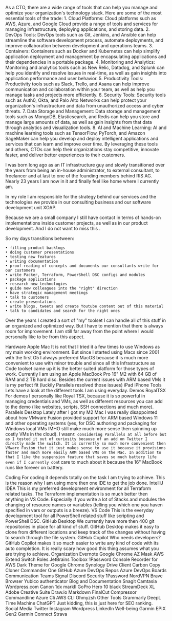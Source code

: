 As a CTO, there are a wide range of tools that can help you manage and optimize your organization's technology stack. Here are some of the most essential tools of the trade: 1. Cloud Platforms: Cloud platforms such as AWS, Azure, and Google Cloud provide a range of tools and services for managing infrastructure, deploying applications, and storing data. 2. DevOps Tools: DevOps tools such as Git, Jenkins, and Ansible can help streamline the software development process, automate deployments, and improve collaboration between development and operations teams. 3. Containers: Containers such as Docker and Kubernetes can help simplify application deployment and management by encapsulating applications and their dependencies in a portable package. 4. Monitoring and Analytics: Monitoring and analytics tools such as New Relic, Datadog, and Splunk can help you identify and resolve issues in real-time, as well as gain insights into application performance and user behavior. 5. Productivity Tools: Productivity tools such as Slack, Trello, and Asana can help improve communication and collaboration within your team, as well as help you manage tasks and projects more efficiently. 6. Security Tools: Security tools such as Auth0, Okta, and Palo Alto Networks can help protect your organization's infrastructure and data from unauthorized access and cyber threats. 7. Data Storage and Management: Data storage and management tools such as MongoDB, Elasticsearch, and Redis can help you store and manage large amounts of data, as well as gain insights from that data through analytics and visualization tools. 8. AI and Machine Learning: AI and machine learning tools such as TensorFlow, PyTorch, and Amazon SageMaker can help you develop and deploy intelligent applications and services that can learn and improve over time.
By leveraging these tools and others, CTOs can help their organizations stay competitive, innovate faster, and deliver better experiences to their customers.

I was born long ago as an IT infrastructure guy and slowly transitioned over the years from being an in-house administrator, to external consultant, to freelancer and at last to one of the founding members behind RIS AG.
Nearly 23 years I am now in it and finally feel like home where I currently am.

In my role I am responsible for the strategy behind our services and the technologies we provide in our consulting business and our software development unit XOAP.

Because we are a small company I still have contact in terms of hands-on implementations inside customer projects, as well as in our product development. And I do not want to miss this .

So my days transitions between:

    • filling product backlogs
    • doing customer presentations
    • testing new features
    • writing documentation
    • proof-reading of concepts and documents our consultants write for our customers
    • write Packer, Terraform, PowerShell DSC configs and modules
    • package applications
    • research new technologies
    • guide new colleagues into the "right" direction
    • have strategic management meetings
    • talk to customers
    • create presentations
    • write blogs, tweets and create Youtube content out of this material
    • talk to candidates and search for the right ones

Over the years I created a sort of "my" toolset I can handle all of this stuff in an organized and optimized way.
But I have to mention that there is always room for improvement. I am still far away from the point where I would personally like to be from this aspect.

Hardware
Apple Mac
It is not that I tried it a few times to use Windows as my main working environment. But since I started using Macs since 2001 with the first G5 I always preferred MacOS because it is much more convenient to use with minor trouble and since all this Infrastructure as Code toolset came up it is the better suited platform for those types of work.
Currently I am using an Apple MacBook Pro 16" M2 with 64 GB of RAM and 2 TB hard disc. Besides the current issues with ARM based VMs it is my perfect fit (luckily Parallels resolved those issues)
iPad
iPhone
Tools
Lets have a look at the different tools I am using everyday.
Demos
RoyalTSX
For demos I personally like Royal TSX, because it is so powerful in managing credentials and VMs, as well as different resources you can add to the demo (like websites, scripts, SSH connections and much more).
Parallels Desktop
Lately after I got my M2 Mac I was really disappointed about how VMware Fusion provided support for ARM based Windows 11 and other operating systems (yes, for DSC authoring and packaging for Windows local VMs IMHO still make much more sense then spinning up costly VMs in the cloud).
I wasn`t considering Parallels at all before but as I tested it out of curiosity because of an add on Twitter I directly made the switch. It is currently so much more convenient then VMware Fusion that it just makes sense to use it because it provisions faster and much more easily ARM based VMs on the Mac. In addition to that I like the suspension feature that saves so much battery life even if I currently don`t care to much about it because the 16" MacBook runs like forever on battery.

Coding
For coding it depends totally on the task I am trying to achieve. This is the reason why I am using more then one IDE to get the job done.
IntelliJ IDEA
This is my preferred development environment for all Terraform related tasks. The Terraform implementation is so much better then anything in VS Code. Especially if you write a lot of Stacks and modules the changing of resource names or variables (telling you which one you haven specified in vars or outputs is a breeze).
VS Code
This is the everyday development tool for all PowerShell related stuff like scripting and PowerShell DSC.
GitHub Desktop
We currently have more then 400 git repositories in place for all kind of stuff. GitHub Desktop makes it easy to clone from different locations and keep track of the changes without having to search through the file system.
GitHub Copilot
Who needs developers? GitHub Copilot makes it so much easier to write any kind of code with its auto completion. It is really scary how good this thing assumes what you are trying to achieve.
Organization
Evernote
Google Chrome
AZ Mask
AWS Extend Switch Roles
JetBrains Toolbox
1Password
Console Recorder for AWS
Dark Theme for Google Chrome
Synology Drive Client
Carbon Copy Cloner
Commander One
GitHub
Azure DevOps Repos
Azure DevOps Boards
Communication
Teams
Signal
Discord
Security
1Password
NordVPN
Brave Browser
Yubico authenticator
Blog and Documentation
Snagit
Camtasia
Wordpress.com
Canon 1dx markII
GoPro Hero 10 black
StreamDeck XL
Adobe Creative Suite
Draw.io
Markdown
FinalCut
Compressor
Commandline
Azure Cli
AWS CLI
Ohmyzsh
Other Tools
Grammarly
DeepL
Time Machine
ChatGPT
Just kidding, this is just here for SEO ranking.
Social Media
Twitter
Instagram
Wordpress
LinkedIn
Well-being
Garmin EPIX Gen2
Garmin Connect
Strava
